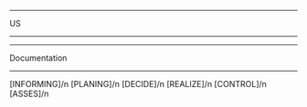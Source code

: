 <hr> US <hr>
<hr>Documentation<hr>
[INFORMING]/n
[PLANING]/n
[DECIDE]/n
[REALIZE]/n
[CONTROL]/n
[ASSES]/n
